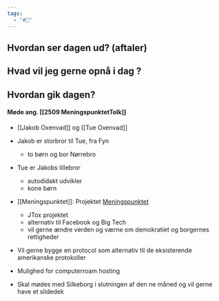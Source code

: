 ```yaml
---
tags:
  - "#📅"
---
```

## Hvordan ser dagen ud? (aftaler)


## Hvad vil jeg gerne opnå i dag ?


## Hvordan gik dagen?
#### Møde ang. [[2509 MeningspunktetTolk]]
* [[Jakob Oxenvad]] og [[Tue Oxenvad]] 
* Jakob er storbror til Tue, fra Fyn 
	* to børn og bor Nørrebro 
* Tue er Jakobs lillebror 
	* autodidakt udvikler 
	* kone børn 
* [[Meningspunktet]]: Projektet [Meningspunktet](https://meningspunktet.dk/login)
	* JTox projektet
	* alternativ til Facebook og Big Tech 
	* vil gerne ændre verden og værne om demokratiet og borgernes rettigheder
* Vil gerne bygge en protocol som alternativ til de eksisterende amerikanske protokoller 
* Mulighed for computerroam hosting

* Skal mødes med Silkeborg i slutningen af den ne måned og vil gerne have et slidedek